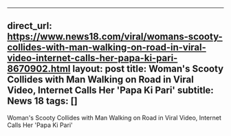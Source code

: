 
---
direct_url: https://www.news18.com/viral/womans-scooty-collides-with-man-walking-on-road-in-viral-video-internet-calls-her-papa-ki-pari-8670902.html
layout: post
title: Woman's Scooty Collides with Man Walking on Road in Viral Video, Internet Calls Her 'Papa Ki Pari'
subtitle: News 18
tags: []
---

Woman's Scooty Collides with Man Walking on Road in Viral Video, Internet Calls Her 'Papa Ki Pari'
